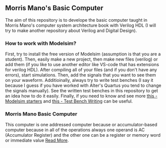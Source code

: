 ## Morris Mano's Basic Computer
The aim of this repository is to develope the basic computer taught in Morris Mano's computer system architecture book with Verilog HDL (I will try to make another repository about Verilog and Digital Design).

### How to work with Modelsim?
First, try to install the free version of Modelsim (assumption is that you are a student). Then, easily make a new project, then make new files (verilog) or add them (if you like to use another editor like VS-code that has extensions for verilog HDL). After compiling all of your files (and if you don't have any errors), start simulations. Then, add the signals that you want to see them on your waveform. Additioinally, always try to write test benches (I say it because I guess if you have worked with Alter's Quartus you tend to change the signals manually). See the written test benches in this repository to get an idea how to do it easily. Finally, if you need to know and see more [this - Modelsim starters](https://www.nandland.com/vhdl/tutorials/tutorial-modelsim-simulation-walkthrough.html) and [this - Test Bench Writing](https://verilogguide.readthedocs.io/en/latest/verilog/testbench.html) can be useful.

### Morris Mano Basic Computer
This computer is one addressed computer because or accumulator-based computer because in all of the operations always one operand is AC (Accumulator Register) and the other one can be a register or memory word or immediate value [Read More](https://www.geeksforgeeks.org/computer-organization-instruction-formats-zero-one-two-three-address-instruction/).